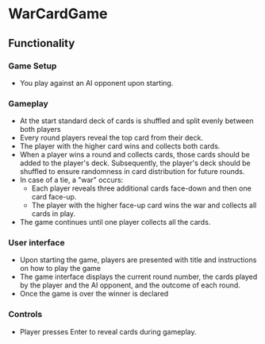 # WarCardGame
## Functionality
### Game Setup
- You play against an AI opponent upon starting.

### Gameplay
- At the start standard deck of cards is shuffled and split evenly between both players
- Every round players reveal the top card from their deck.
- The player with the higher card wins and collects both cards.
- When a player wins a round and collects cards, those cards should be added to the player's deck. Subsequently, the player's deck should be shuffled to ensure randomness in card distribution for future rounds.
- In case of a tie, a "war" occurs:
  - Each player reveals three additional cards face-down and then one card face-up.
  - The player with the higher face-up card wins the war and collects all cards in play.
- The game continues until one player collects all the cards.

### User interface
- Upon starting the game, players are presented with title and instructions on how to play the game
- The game interface displays the current round number, the cards played by the player and the AI opponent, and the outcome of each round.
- Once the game is over the winner is declared

### Controls
- Player presses Enter to reveal cards during gameplay.
